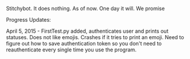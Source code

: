 Stitchybot. It does nothing. As of now. One day it will. We promise

Progress Updates:

April 5, 2015 - FirstTest.py added, authenticates user and prints out statuses. Does not like emojis. Crashes if it tries to print an emoji. Need to figure out how to save authentication token so you don't need to reauthenticate every single time you use the program.
